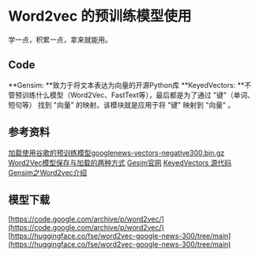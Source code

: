 # Word2vec 的预训练模型使用

学一点，积累一点，拿来就能用。

## Code

**Gensim: **致力于将文本表达为向量的开源Python库
**KeyedVectors: **不管预训练什么模型（Word2Vec、FastText等），最后都是为了通过 "键"（单词、短句等） 找到 "向量" 的映射。该模块就是应用于将 "键" 映射到 "向量" 。

## 参考资料

[加载使用谷歌的预训练模型googlenews-vectors-negative300.bin.gz](https://blog.csdn.net/fgg1234567890/article/details/112974650)
[Word2Vec模型保存与加载的两种方式](https://www.jianshu.com/p/8d03e3c5b9ec)
[Gesim官网](https://radimrehurek.com/gensim/intro.html)
[KeyedVectors 源代码](https://github.com/piskvorky/gensim/blob/develop/gensim/models/keyedvectors.py)
[Gensim之Word2vec介绍](https://blog.csdn.net/qq_27586341/article/details/90025288)

## 模型下载

[https://code.google.com/archive/p/word2vec/](https://code.google.com/archive/p/word2vec/)
[https://huggingface.co/fse/word2vec-google-news-300/tree/main](https://huggingface.co/fse/word2vec-google-news-300/tree/main)
